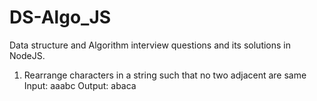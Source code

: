 # DS-Algo_JS

Data structure and Algorithm interview questions and its solutions in NodeJS.

1. Rearrange characters in a string such that no two adjacent are same
Input: aaabc 
Output: abaca 
